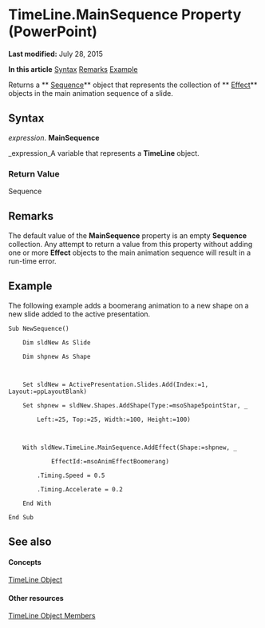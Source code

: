 
# TimeLine.MainSequence Property (PowerPoint)

 **Last modified:** July 28, 2015

 **In this article**
 [Syntax](#sectionSection0)
 [Remarks](#sectionSection1)
 [Example](#sectionSection2)


Returns a  ** [Sequence](37a5224f-2461-b575-acb6-6905bbb5136d.md)** object that represents the collection of ** [Effect](359ac3da-86cd-8003-d691-349d20fd1777.md)** objects in the main animation sequence of a slide.


## Syntax
<a name="sectionSection0"> </a>

 _expression_. **MainSequence**

 _expression_A variable that represents a  **TimeLine** object.


### Return Value

Sequence


## Remarks
<a name="sectionSection1"> </a>

The default value of the  **MainSequence** property is an empty **Sequence** collection. Any attempt to return a value from this property without adding one or more **Effect** objects to the main animation sequence will result in a run-time error.


## Example
<a name="sectionSection2"> </a>

The following example adds a boomerang animation to a new shape on a new slide added to the active presentation.


```
Sub NewSequence()

    Dim sldNew As Slide

    Dim shpnew As Shape



    Set sldNew = ActivePresentation.Slides.Add(Index:=1, Layout:=ppLayoutBlank)

    Set shpnew = sldNew.Shapes.AddShape(Type:=msoShape5pointStar, _

        Left:=25, Top:=25, Width:=100, Height:=100)



    With sldNew.TimeLine.MainSequence.AddEffect(Shape:=shpnew, _

            EffectId:=msoAnimEffectBoomerang)

        .Timing.Speed = 0.5

        .Timing.Accelerate = 0.2

    End With

End Sub
```


## See also
<a name="sectionSection2"> </a>


#### Concepts


 [TimeLine Object](0b5a8863-8329-48d0-cb0b-3b34e87acb76.md)
#### Other resources


 [TimeLine Object Members](0fb33e2d-f09d-7fbe-1a90-6bad935d31f5.md)
